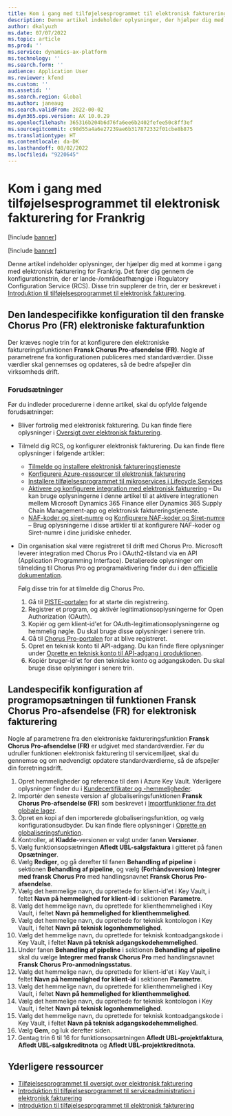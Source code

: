 ```yaml
---
title: Kom i gang med tilføjelsesprogrammet til elektronisk fakturering for Frankrig
description: Denne artikel indeholder oplysninger, der hjælper dig med at komme i gang med tilføjelsesprogrammet til elektronisk fakturering for Frankrig.
author: dkalyuzh
ms.date: 07/07/2022
ms.topic: article
ms.prod: ''
ms.service: dynamics-ax-platform
ms.technology: ''
ms.search.form: ''
audience: Application User
ms.reviewer: kfend
ms.custom: ''
ms.assetid: ''
ms.search.region: Global
ms.author: janeaug
ms.search.validFrom: 2022-00-02
ms.dyn365.ops.version: AX 10.0.29
ms.openlocfilehash: 365316b204b6d76fa6ee6b2402fefee50c8ff3ef
ms.sourcegitcommit: c98d55a4a6e27239ae6b317872332f01cbe8b875
ms.translationtype: HT
ms.contentlocale: da-DK
ms.lasthandoff: 08/02/2022
ms.locfileid: "9220645"
---
```

# <a name="get-started-with-the-electronic-invoicing-add-on-for-france"></a>Kom i gang med tilføjelsesprogrammet til elektronisk fakturering for Frankrig

[!include [banner](../includes/banner.md)]

[!include [banner](../includes/preview-banner.md)]

Denne artikel indeholder oplysninger, der hjælper dig med at komme i gang med elektronisk fakturering for Frankrig. Det fører dig gennem de konfigurationstrin, der er lande-/områdeafhængige i Regulatory Configuration Service (RCS). Disse trin supplerer de trin, der er beskrevet i [Introduktion til tilføjelsesprogrammet til elektronisk fakturering](e-invoicing-get-started.md).

## <a name="country-specific-configuration-for-french-chorus-pro-submission-fr-electronic-invoicing-feature"></a>Den landespecifikke konfiguration til den franske Chorus Pro (FR) elektroniske fakturafunktion

Der kræves nogle trin for at konfigurere den elektroniske faktureringsfunktionen **Fransk Chorus Pro-afsendelse (FR)**. Nogle af parametrene fra konfigurationen publiceres med standardværdier. Disse værdier skal gennemses og opdateres, så de bedre afspejler din virksomheds drift.

### <a name="prerequisites"></a>Forudsætninger

Før du indleder procedurerne i denne artikel, skal du opfylde følgende forudsætninger:

- Bliver fortrolig med elektronisk fakturering. Du kan finde flere oplysninger i [Oversigt over elektronisk fakturering](e-invoicing-service-overview.md).
- Tilmeld dig RCS, og konfigurer elektronisk fakturering. Du kan finde flere oplysninger i følgende artikler:

    - [Tilmelde og installere elektronisk faktureringstjeneste](e-invoicing-sign-up-install.md)
    - [Konfigurere Azure-ressourcer til elektronisk fakturering](e-invoicing-set-up-azure-resources.md)
    - [Installere tilføjelsesprogrammet til mikroservices i Lifecycle Services](e-invoicing-install-add-in-microservices-lcs.md)
    - [Aktivere og konfigurere integration med elektronisk fakturering](e-invoicing-activate-setup-integration.md) – Du kan bruge oplysningerne i denne artikel til at aktivere integrationen mellem Microsoft Dynamics 365 Finance eller Dynamics 365 Supply Chain Management-app og elektronisk faktureringstjeneste.
    - [NAF-koder og siret-numre](emea-fra-naf-codes-siret-numbers.md) og [Konfigurere NAF-koder og Siret-numre](tasks/fr-00003-naf-codes-siret-numbers.md) – Brug oplysningerne i disse artikler til at konfigurere NAF-koder og Siret-numre i dine juridiske enheder. 

- Din organisation skal være registreret til drift med Chorus Pro. Microsoft leverer integration med Chorus Pro i OAuth2-tilstand via en API (Application Programming Interface). Detaljerede oplysninger om tilmelding til Chorus Pro og programaktivering finder du i den [officielle dokumentation](https://communaute.chorus-pro.gouv.fr/documentation/help-for-api-developers-in-oauth2-mode/).

    Følg disse trin for at tilmelde dig Chorus Pro.

    1. Gå til [PISTE-portalen](https://piste.gouv.fr/en/component/apiportal/registration) for at starte din registrering. 
    2. Registrer et program, og aktivér legitimationsoplysningerne for Open Authorization (OAuth).
    3. Kopiér og gem klient-id'et for OAuth-legitimationsoplysningerne og hemmelig nøgle. Du skal bruge disse oplysninger i senere trin.
    4. Gå til [Chorus Pro-portalen](https://portail.chorus-pro.gouv.fr/aife_csm/?id=aife_enrollment) for at blive registreret. 
    5. Opret en teknisk konto til API-adgang. Du kan finde flere oplysninger under [Oprette en teknisk konto til API-adgang i produktionen](https://communaute.chorus-pro.gouv.fr/documentation/creation-of-a-technical-account-for-an-api-access-in-production/).
    6. Kopiér bruger-id'et for den tekniske konto og adgangskoden. Du skal bruge disse oplysninger i senere trin.

## <a name="country-specific-configuration-of-the-application-setup-for-the-french-chorus-pro-submission-fr-electronic-invoicing-feature"></a>Landespecifik konfiguration af programopsætningen til funktionen Fransk Chorus Pro-afsendelse (FR) for elektronisk fakturering

Nogle af parametrene fra den elektroniske faktureringsfunktion **Fransk Chorus Pro-afsendelse (FR)** er udgivet med standardværdier. Før du udruller funktionen elektronisk fakturering til servicemiljøet, skal du gennemse og om nødvendigt opdatere standardværdierne, så de afspejler din forretningsdrift.

1. Opret hemmeligheder og reference til dem i Azure Key Vault. Yderligere oplysninger finder du i [Kundecertifikater og -hemmeligheder](e-invoicing-customer-certificates-secrets.md).
2. Importér den seneste version af globaliseringsfunktionen **Fransk Chorus Pro-afsendelse (FR)** som beskrevet i [Importfunktioner fra det globale lager](e-invoicing-import-feature-global-repository.md).
3. Opret en kopi af den importerede globaliseringsfunktion, og vælg konfigurationsudbyder. Du kan finde flere oplysninger i [Oprette en globaliseringsfunktion](e-invoicing-create-new-globalization-feature.md).
4. Kontroller, at **Kladde**-versionen er valgt under fanen **Versioner**.
5. Vælg funktionsopsætningen **Afledt UBL-salgsfaktura** i gitteret på fanen **Opsætninger**.
6. Vælg **Rediger**, og gå derefter til fanen **Behandling af pipeline** i sektionen **Behandling af pipeline**, og vælg **(Forhåndsversion) Integrer med fransk Chorus Pro** med handlingsnavnet **Fransk Chorus Pro-afsendelse**.
7. Vælg det hemmelige navn, du oprettede for klient-id'et i Key Vault, i feltet **Navn på hemmelighed for klient-id** i sektionen **Parametre**.
8. Vælg det hemmelige navn, du oprettede for klienthemmelighed i Key Vault, i feltet **Navn på hemmelighed for klienthemmelighed**.
9. Vælg det hemmelige navn, du oprettede for teknisk kontologon i Key Vault, i feltet **Navn på teknisk logonhemmelighed**.
10. Vælg det hemmelige navn, du oprettede for teknisk kontoadgangskode i Key Vault, i feltet **Navn på teknisk adgangskodehemmelighed**.
11. Under fanen **Behandling af pipeline** i sektionen **Behandling af pipeline** skal du vælge **Integrer med fransk Chorus Pro** med handlingsnavnet **Fransk Chorus Pro-anmodningsstatus**.
12. Vælg det hemmelige navn, du oprettede for klient-id'et i Key Vault, i feltet **Navn på hemmelighed for klient-id** i sektionen **Parametre**.
13. Vælg det hemmelige navn, du oprettede for klienthemmelighed i Key Vault, i feltet **Navn på hemmelighed for klienthemmelighed**.
14. Vælg det hemmelige navn, du oprettede for teknisk kontologon i Key Vault, i feltet **Navn på teknisk logonhemmelighed**.
15. Vælg det hemmelige navn, du oprettede for teknisk kontoadgangskode i Key Vault, i feltet **Navn på teknisk adgangskodehemmelighed**.
16. Vælg **Gem**, og luk derefter siden.
17. Gentag trin 6 til 16 for funktionsopsætningen **Afledt UBL-projektfaktura**, **Afledt UBL-salgskreditnota** og **Afledt UBL-projektkreditnota**.

## <a name="additional-resources"></a>Yderligere ressourcer

- [Tilføjelsesprogrammet til oversigt over elektronisk fakturering](e-invoicing-service-overview.md)
- [Introduktion til tilføjelsesprogrammet til serviceadministration i elektronisk fakturering](e-invoicing-get-started-service-administration.md)
- [Introduktion til tilføjelsesprogrammet til elektronisk fakturering](e-invoicing-get-started.md)
